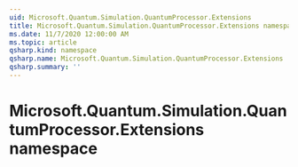 ```yaml
---
uid: Microsoft.Quantum.Simulation.QuantumProcessor.Extensions
title: Microsoft.Quantum.Simulation.QuantumProcessor.Extensions namespace
ms.date: 11/7/2020 12:00:00 AM
ms.topic: article
qsharp.kind: namespace
qsharp.name: Microsoft.Quantum.Simulation.QuantumProcessor.Extensions
qsharp.summary: ''
---
```


# Microsoft.Quantum.Simulation.QuantumProcessor.Extensions namespace



